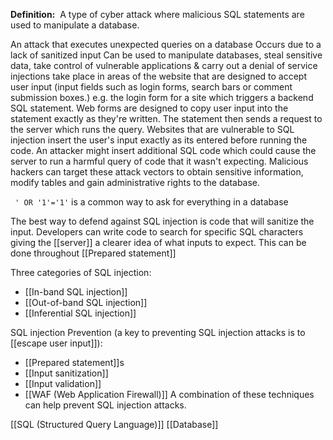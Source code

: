 **Definition:** 
 A type of cyber attack where malicious SQL statements are used to manipulate a database.

An attack that executes unexpected queries on a database
Occurs due to a lack of sanitized input
Can be used to manipulate databases, steal sensitive data, take control of vulnerable applications & carry out a denial of service
injections take place in areas of the website that are designed to accept user input (input fields such as login forms, search bars or comment submission boxes.) e.g. the login form for a site which triggers a backend SQL statement. Web forms are designed to copy user input into the statement exactly as they're written. The statement then sends a request to the server which runs the query. Websites that are vulnerable to SQL injection insert the user's input exactly as its entered before running the code. An attacker might insert additional SQL code which could cause the server to run a harmful query of code that it wasn't expecting. Malicious hackers can target these attack vectors to obtain sensitive information, modify tables and gain administrative rights to the database.

` ' OR '1'='1'` is a common way to ask for everything in a database

The best way to defend against SQL injection is code that will sanitize the input. Developers can write code to search for specific SQL characters giving the [[server]] a clearer idea of what inputs to expect. This can be done throughout [[Prepared statement]]

Three categories of SQL injection:
- [[In-band SQL injection]]
- [[Out-of-band SQL injection]]
- [[Inferential SQL injection]]

SQL injection Prevention (a key to preventing SQL injection attacks is to [[escape user input]]):
- [[Prepared statement]]s
- [[Input sanitization]]
- [[Input validation]]
- [[WAF (Web Application Firewall)]]
A combination of these techniques can help prevent SQL injection attacks.









[[SQL (Structured Query Language)]]
[[Database]]